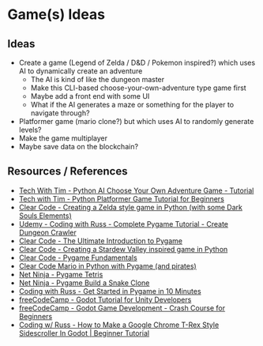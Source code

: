 # Game(s) Ideas

## Ideas

- Create a game (Legend of Zelda / D&D / Pokemon inspired?) which uses AI to dynamically create an adventure
  - The AI is kind of like the dungeon master
  - Make this CLI-based choose-your-own-adventure type game first
  - Maybe add a front end with some UI
  - What if the AI generates a maze or something for the player to navigate through?
- Platformer game (mario clone?) but which uses AI to randomly generate levels?
- Make the game multiplayer
- Maybe save data on the blockchain?

## Resources / References

- [Tech With Tim - Python AI Choose Your Own Adventure Game - Tutorial](https://www.youtube.com/watch?v=nhYcTh6vw9A)
- [Tech with Tim - Python Platformer Game Tutorial for Beginners](https://www.youtube.com/watch?v=6gLeplbqtqg)
- [Clear Code - Creating a Zelda style game in Python (with some Dark Souls Elements)](https://www.youtube.com/watch?v=QU1pPzEGrqw)
- [Udemy - Coding with Russ - Complete Pygame Tutorial - Create Dungeon Crawler](https://www.udemy.com/course/pygame-dungeon-crawler/)
- [Clear Code - The Ultimate Introduction to Pygame](https://www.youtube.com/watch?v=AY9MnQ4x3zk)
- [Clear Code - Creating a Stardew Valley inspired game in Python](https://www.youtube.com/watch?v=T4IX36sP_0c)
- [Clear Code - Pygame Fundamentals](https://www.youtube.com/playlist?list=PL8ui5HK3oSiHnIdi0XIAVXHAeulNmBrLy)
- [Clear Code Mario in Python with Pygame (and pirates)](https://www.youtube.com/playlist?list=PL8ui5HK3oSiGXM2Pc2DahNu1xXBf7WQh-)
- [Net Ninja - Pygame Tetris](https://www.youtube.com/playlist?list=PL4cUxeGkcC9iurLoO9Mu7GqsKlxEXcf8m)
- [Net Ninja - Pygame Build a Snake Clone](https://www.youtube.com/playlist?list=PL4cUxeGkcC9i8QFqkUEkLirIGsaNLrDrS)
- [Coding with Russ - Get Started in Pygame in 10 Minutes](https://www.youtube.com/watch?v=y9VG3Pztok8)
- [freeCodeCamp - Godot Tutorial for Unity Developers](https://www.youtube.com/watch?v=1EFKe24X8vI)
- [freeCodeCamp - Godot Game Development - Crash Course for Beginners](https://www.youtube.com/watch?v=S8lMTwSRoRg)
- [Coding w/ Russ - How to Make a Google Chrome T-Rex Style Sidescroller In Godot | Beginner Tutorial](https://www.youtube.com/watch?v=nKBhz6oJYsc)
